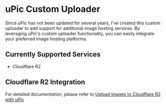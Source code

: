# uPic Custom Uploader

Since uPic has not been updated for several years, I've created this custom uploader to add support for additional image hosting services. By leveraging uPic's custom uploader functionality, you can easily integrate your preferred image hosting platforms.

## Currently Supported Services

- Cloudflare R2

## Cloudflare R2 Integration

For detailed documentation, please refer to [Upload images to Cloudflare R2 with uPic](https://netcup.gifts/lee/docs/opensource/upic)